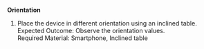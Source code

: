 **Orientation**

1. Place the device in different orientation using an inclined table.<br>
Expected Outcome: Observe the orientation values.<br>
Required Material: Smartphone, Inclined table<br>